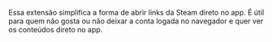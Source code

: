 Essa extensão simplifica a forma de abrir links da Steam direto no app.
É útil para quem não gosta ou não deixar a conta logada
no navegador e quer ver os conteúdos direto no app.
